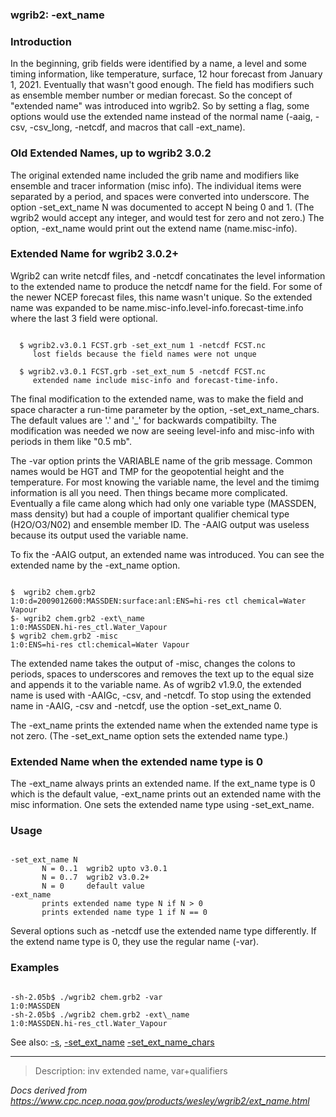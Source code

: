 
### wgrib2: -ext\_name



### Introduction


 In the beginning, grib fields were identified by a name, a level
and some timing information, like temperature, surface, 12 hour forecast
from January 1, 2021. Eventually that wasn't good enough. The field
has modifiers such as ensemble member number or median forecast.
So the concept of "extended name" was introduced into wgrib2.
So by setting a flag, some options would use the extended name
instead of the normal name (-aaig, -csv, -csv\_long, -netcdf,
and macros that call -ext\_name).


### Old Extended Names, up to wgrib2 3.0.2



The original extended name included the grib name and modifiers like ensemble and
tracer information (misc info). The individual items were separated by 
a period, and spaces were converted into underscore. The option -set\_ext\_name N
was documented to accept N being 0 and 1. (The wgrib2 would accept any integer,
and would test for zero and not zero.) The option, -ext\_name would print
out the extend name (name.misc-info).


### Extended Name for wgrib2 3.0.2+



Wgrib2 can write netcdf files, and -netcdf concatinates the level information
to the extended name to produce the netcdf name for the field. For some
of the newer NCEP forecast files, this name wasn't unique. So the extended
name was expanded to be name.misc-info.level-info.forecast-time.info
where the last 3 field were optional.


```

  $ wgrib2.v3.0.1 FCST.grb -set_ext_num 1 -netcdf FCST.nc
     lost fields because the field names were not unque

  $ wgrib2.v3.0.1 FCST.grb -set_ext_num 5 -netcdf FCST.nc
     extended name include misc-info and forecast-time-info.

```


The final modification to the extended name, was to make the field and space
character a run-time parameter by the option, -set\_ext\_name\_chars. The default
values are '.' and '\_' for backwards compatibilty. The modification was needed
we now are seeing level-info and misc-info with periods in them like "0.5 mb".




The -var option prints the VARIABLE name of
the grib message. Common names would be HGT and TMP for the geopotential
height and the temperature. For most knowing the variable name,
the level and the timimg information is all you need. Then things
became more complicated. Eventually a file came along which had only
one variable type (MASSDEN, mass density) but had a couple of
important qualifier chemical type (H2O/O3/N02) and ensemble member ID.
The -AAIG output was useless because its output
used the variable name.


To fix the -AAIG output, an extended name
was introduced. You can see the extended name by 
the -ext\_name option.



```

$  wgrib2 chem.grb2 
1:0:d=2009012600:MASSDEN:surface:anl:ENS=hi-res ctl chemical=Water Vapour
$- wgrib2 chem.grb2 -ext\_name
1:0:MASSDEN.hi-res_ctl.Water_Vapour
$ wgrib2 chem.grb2 -misc 
1:0:ENS=hi-res ctl:chemical=Water Vapour

```


The extended name takes the output of -misc,
changes the colons to periods, spaces to underscores and removes the
text up to the equal size and appends it to the variable name. As of
wgrib2 v1.9.0, the extended name is used with 
-AAIGc, -csv, and -netcdf.
To stop using the extended name in -AAIG, -csv and -netcdf, use the option
-set\_ext\_name 0.


The -ext\_name prints the extended name when the extended name type
is not zero. (The -set\_ext\_name option sets the extended name type.)


### Extended Name when the extended name type is 0



The -ext\_name always prints an extended name.
If the ext\_name type is 0 which is the default value, -ext\_name prints
out an extended name with the misc information. One sets the extended
name type using -set\_ext\_name.

### Usage



```

-set_ext_name N
       N = 0..1  wgrib2 upto v3.0.1
       N = 0..7  wgrib2 v3.0.2+
       N = 0     default value
-ext_name
       prints extended name type N if N > 0
       prints extended name type 1 if N == 0

```

 Several options such as -netcdf use the
extended name type differently. If the extend name type is 0, they 
use the regular name (-var).

### Examples



```

-sh-2.05b$ ./wgrib2 chem.grb2 -var
1:0:MASSDEN
-sh-2.05b$ ./wgrib2 chem.grb2 -ext\_name
1:0:MASSDEN.hi-res_ctl.Water_Vapour

```



See also: [-s](./s.html),
[-set\_ext\_name](./set_ext_name.html)
[-set\_ext\_name\_chars](./set_ext_name_chars.html)
















----

>Description: inv          extended name, var+qualifiers

_Docs derived from <https://www.cpc.ncep.noaa.gov/products/wesley/wgrib2/ext_name.html>_